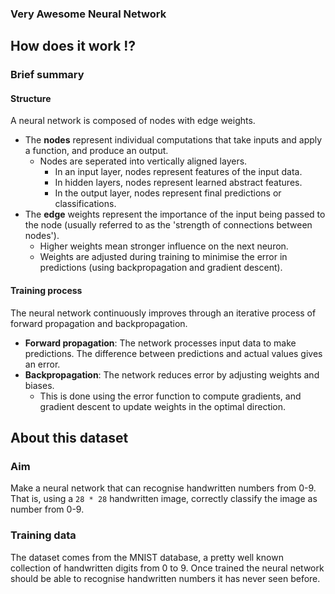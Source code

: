 ### Very Awesome Neural Network

## How does it work ⁉️

### Brief summary

#### Structure

A neural network is composed of nodes with edge weights. 
- The **nodes** represent individual computations that take inputs and apply a function, and produce an output.
    - Nodes are seperated into vertically aligned layers. 
        - In an input layer, nodes represent features of the input data. 
        - In hidden layers, nodes represent learned abstract features.
        - In the output layer, nodes represent final predictions or classifications.
- The **edge** weights represent the importance of the input being passed to the node (usually referred to as the 'strength of connections between nodes'). 
    - Higher weights mean stronger influence on the next neuron.
    - Weights are adjusted during training to minimise the error in predictions (using backpropagation and gradient descent).

#### Training process

The neural network continuously improves through an iterative process of forward propagation and backpropagation.
- **Forward propagation**: The network processes input data to make predictions. The difference between predictions and actual values gives an error.
- **Backpropagation**: The network reduces error by adjusting weights and biases.
    - This is done using the error function to compute gradients, and gradient descent to update weights in the optimal direction.

## About this dataset

### Aim

Make a neural network that can recognise handwritten numbers from 0-9. That is, using a `28 * 28` handwritten image, correctly classify the image as number from 0-9.

### Training data

The dataset comes from the MNIST database, a pretty well known collection of handwritten digits from 0 to 9. Once trained the neural network should be able to recognise handwritten numbers it has never seen before.